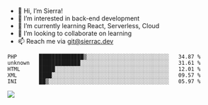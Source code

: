 - 👋 Hi, I’m Sierra!
- 👀 I’m interested in back-end development
- 🌱 I’m currently learning React, Serverless, Cloud
- 💞️ I’m looking to collaborate on learning
- 📫 Reach me via git@sierrac.dev

<!--START_SECTION:waka-->
```text
PHP       ██████████████▒░░░░░░░░░░░░░░░░░░░░░░░░░░   34.87 % 
unknown   █████████████░░░░░░░░░░░░░░░░░░░░░░░░░░░░   31.61 % 
HTML      █████░░░░░░░░░░░░░░░░░░░░░░░░░░░░░░░░░░░░   12.01 % 
XML       ████░░░░░░░░░░░░░░░░░░░░░░░░░░░░░░░░░░░░░   09.57 % 
INI       ██▒░░░░░░░░░░░░░░░░░░░░░░░░░░░░░░░░░░░░░░   05.97 % 
```
<!--END_SECTION:waka-->


![](https://hit.yhype.me/github/profile?user_id=7351311)

